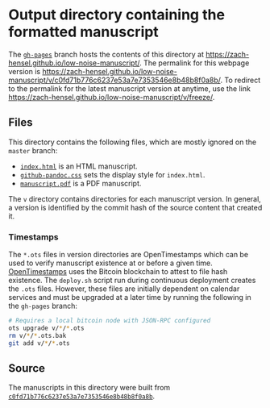 # Output directory containing the formatted manuscript

The [`gh-pages`](https://github.com/zach-hensel/low-noise-manuscript/tree/gh-pages) branch hosts the contents of this directory at https://zach-hensel.github.io/low-noise-manuscript/.
The permalink for this webpage version is https://zach-hensel.github.io/low-noise-manuscript/v/c0fd71b776c6237e53a7e7353546e8b48b8f0a8b/.
To redirect to the permalink for the latest manuscript version at anytime, use the link https://zach-hensel.github.io/low-noise-manuscript/v/freeze/.

## Files

This directory contains the following files, which are mostly ignored on the `master` branch:

+ [`index.html`](index.html) is an HTML manuscript.
+ [`github-pandoc.css`](github-pandoc.css) sets the display style for `index.html`.
+ [`manuscript.pdf`](manuscript.pdf) is a PDF manuscript.

The `v` directory contains directories for each manuscript version.
In general, a version is identified by the commit hash of the source content that created it.

### Timestamps

The `*.ots` files in version directories are OpenTimestamps which can be used to verify manuscript existence at or before a given time.
[OpenTimestamps](https://opentimestamps.org/) uses the Bitcoin blockchain to attest to file hash existence.
The `deploy.sh` script run during continuous deployment creates the `.ots` files.
However, these files are initially dependent on calendar services and must be upgraded at a later time by running the following in the `gh-pages` branch:

```sh
# Requires a local bitcoin node with JSON-RPC configured
ots upgrade v/*/*.ots
rm v/*/*.ots.bak
git add v/*/*.ots
```

## Source

The manuscripts in this directory were built from
[`c0fd71b776c6237e53a7e7353546e8b48b8f0a8b`](https://github.com/zach-hensel/low-noise-manuscript/commit/c0fd71b776c6237e53a7e7353546e8b48b8f0a8b).
